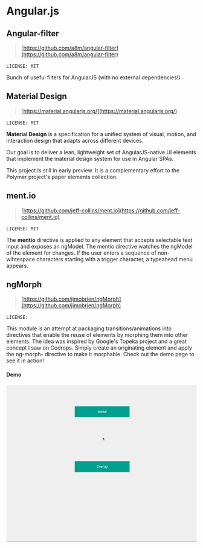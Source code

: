# Angular.js

## Angular-filter

> [https://github.com/a8m/angular-filter](https://github.com/a8m/angular-filter)

	LICENSE: MIT

Bunch of useful filters for AngularJS (with no external dependencies!) 


## Material Design

> [https://material.angularjs.org/](https://material.angularjs.org/)

	LICENSE: MIT

**Material Design** is a specification for a unified system of visual, motion, and interaction design that adapts across different devices.

Our goal is to deliver a lean, lightweight set of AngularJS-native UI elements that implement the material design system for use in Angular SPAs.

This project is still in early preview. It is a complementary effort to the Polymer project's paper elements collection.

## ment.io

> [https://github.com/jeff-collins/ment.io](https://github.com/jeff-collins/ment.io)

	LICENSE: MIT

The **mentio** directive is applied to any element that accepts selectable text input and exposes an ngModel. The mentio directive watches the ngModel of the element for changes. If the user enters a sequence of non-wihtespace characters starting with a trigger character, a typeahead menu appears.

## ngMorph

> [https://github.com/jimobrien/ngMorph](https://github.com/jimobrien/ngMorph)

	LICENSE: 

This module is an attempt at packaging transitions/animations into directives that enable the reuse of elements by morphing them into other elements. The idea was inspired by Google's Topeka project and a great concept I saw on Codrops. Simply create an originating element and apply the ng-morph-<type> directive to make it morphable. Check out the demo page to see it in action!

#### Demo

![demo](../images/demo_ngmorph.gif)